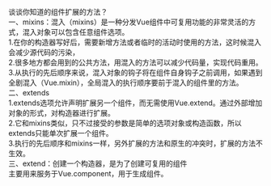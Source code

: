 谈谈你知道的组件扩展的方法？  
一、mixins：混入（mixins）是一种分发Vue组件中可复用功能的非常灵活的方式，混入对象可以包含任意组件选项。  
  1.在你的构造器写好后，需要新增方法或者临时的活动时使用的方法，这时候混入会减少源代码的污染，  
  2.很多地方都会用到的公共方法，用混入的方法可以减少代码量，实现代码重用。  
  3.从执行的先后顺序来说，混入对象的钩子将在组件自身钩子之前调用，如果遇到全剧混入（Vue.mixin），全局混入的执行顺序要前于混入的组件里的方法。  
二、extends  
  1.extends选项允许声明扩展另一个组件，而无需使用Vue.extend。通过外部增加对象的形式，对构造器进行扩展。  
  2.它和mixins类似，只不过接受的参数是简单的选项对象或构造函数，所以extends只能单次扩展一个组件。  
  3.执行的先后顺序和mixins一样，另外扩展的方法和原生的冲突时，扩展的方法不生效。  
三、extend：创建一个构造器，是为了创建可复用的组件  
  主要用来服务于Vue.component，用于生成组件。
  
